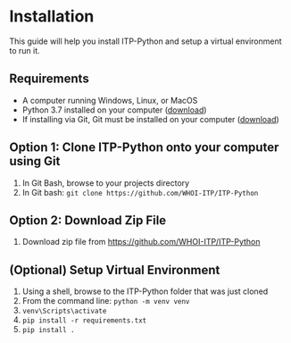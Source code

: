 # Installation
This guide will help you install ITP-Python and setup a virtual environment to run it.

## Requirements
- A computer running Windows, Linux, or MacOS
- Python 3.7 installed on your computer ([download](https://www.python.org/downloads/ "download"))
- If installing via Git, Git must be installed on your computer ([download](https://git-scm.com/downloads "download"))

## Option 1: Clone ITP-Python onto your computer using Git
1. In Git Bash, browse to your projects directory
2. In Git bash: `git clone https://github.com/WHOI-ITP/ITP-Python`

## Option 2: Download Zip File
1. Download zip file from https://github.com/WHOI-ITP/ITP-Python

## (Optional) Setup Virtual Environment
1. Using a shell, browse to the ITP-Python folder that was just cloned
2. From the command line: `python -m venv venv`
3. `venv\Scripts\activate`
3. `pip install -r requirements.txt`
4. `pip install .`